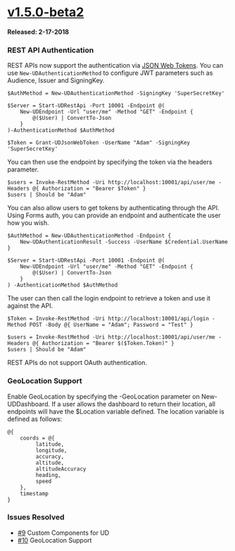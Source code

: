 # [v1.5.0-beta2](https://www.powershellgallery.com/packages/UniversalDashboard/1.5.0-beta2)

**Released: 2-17-2018**

### REST API Authentication 

REST APIs now support the authentication via [JSON Web Tokens](https://jwt.io/). You can use `New-UDAuthenticationMethod` to configure JWT parameters such as Audience, Issuer and SigningKey. 

```
$AuthMethod = New-UDAuthenticationMethod -SigningKey 'SuperSecretKey'

$Server = Start-UDRestApi -Port 10001 -Endpoint @(
    New-UDEndpoint -Url "user/me" -Method "GET" -Endpoint {
        @($User) | ConvertTo-Json
    }
)-AuthenticationMethod $AuthMethod

$Token = Grant-UDJsonWebToken -UserName "Adam" -SigningKey 'SuperSecretKey' 
```

You can then use the endpoint by specifying the token via the headers parameter. 

```
$users = Invoke-RestMethod -Uri http://localhost:10001/api/user/me -Headers @{ Authorization = "Bearer $Token" }
$users | Should be "Adam"
```

You can also allow users to get tokens by authenticating through the API. Using Forms auth, you can provide an endpoint and authenticate the user how you wish. 

```
$AuthMethod = New-UDAuthenticationMethod -Endpoint {
    New-UDAuthenticationResult -Success -UserName $Credential.UserName
}

$Server = Start-UDRestApi -Port 10001 -Endpoint @(
    New-UDEndpoint -Url "user/me" -Method "GET" -Endpoint {
        @($User) | ConvertTo-Json
    }
) -AuthenticationMethod $AuthMethod
```

The user can then call the login endpoint to retrieve a token and use it against the API. 

```
$Token = Invoke-RestMethod -Uri http://localhost:10001/api/login -Method POST -Body @{ UserName = "Adam"; Password = "Test" }

$users = Invoke-RestMethod -Uri http://localhost:10001/api/user/me -Headers @{ Authorization = "Bearer $($Token.Token)" }
$users | Should be "Adam"
```

REST APIs do not support OAuth authentication. 

### GeoLocation Support

Enable GeoLocation by specifying the -GeoLocation parameter on New-UDDashboard. If a user allows the dashboard to return their location, all endpoints will have the $Location variable defined. The location variable is defined as follows: 

```
@{
    coords = @{
         latitude, 
         longitude,
         accuracy,
         altitude,
         altitudeAccuracy
         heading,
         speed
    },
    timestamp
}
```

### Issues Resolved

- [\#9](https://github.com/ironmansoftware/universal-dashboard/issues/9) Custom Components for UD
- [\#10](https://github.com/ironmansoftware/universal-dashboard/issues/10) GeoLocation Support

